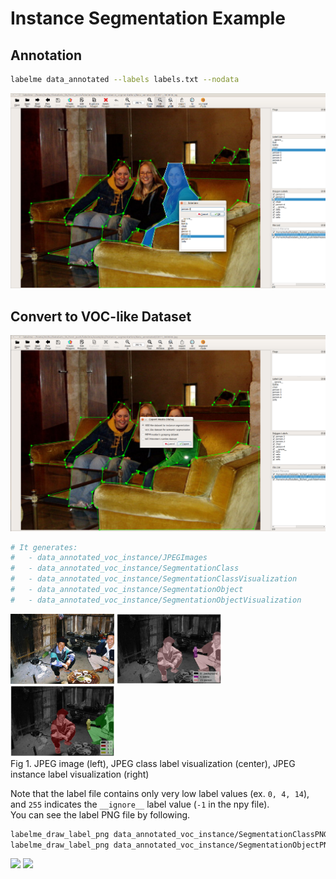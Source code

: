 # Instance Segmentation Example

## Annotation

```bash
labelme data_annotated --labels labels.txt --nodata
```

![](.readme/annotation.png)

## Convert to VOC-like Dataset

![](.readme/convert.png)

```bash
# It generates:
#   - data_annotated_voc_instance/JPEGImages
#   - data_annotated_voc_instance/SegmentationClass
#   - data_annotated_voc_instance/SegmentationClassVisualization
#   - data_annotated_voc_instance/SegmentationObject
#   - data_annotated_voc_instance/SegmentationObjectVisualization
```

<img src="data_annotated_voc_instance/JPEGImages/2011_000003.jpg" width="33%" /> <img src="data_annotated_voc_instance/SegmentationClassVisualization/2011_000003.jpg" width="33%" /> <img src="data_annotated_voc_instance/SegmentationObjectVisualization/2011_000003.jpg" width="33%" />  
Fig 1. JPEG image (left), JPEG class label visualization (center), JPEG instance label visualization (right)


Note that the label file contains only very low label values (ex. `0, 4, 14`), and
`255` indicates the `__ignore__` label value (`-1` in the npy file).  
You can see the label PNG file by following.

```bash
labelme_draw_label_png data_annotated_voc_instance/SegmentationClassPNG/2011_000003.png   # left
labelme_draw_label_png data_annotated_voc_instance/SegmentationObjectPNG/2011_000003.png  # right
```

<img src=".readme/draw_label_png_class.jpg" width="33%" /> <img src=".readme/draw_label_png_object.jpg" width="33%" />
